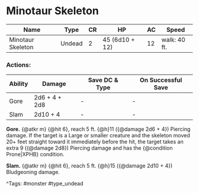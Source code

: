 # Minotaur Skeleton

| Name | Type | CR | HP | AC | Speed |
|------|------|----|----|----|-------|
| Minotaur Skeleton | Undead | 2 | 45 (6d10 + 12) | 12 | walk: 40 ft. |

### Actions:

| Ability | Damage | Save DC & Type | On Successful Save |
|---------|--------|----------------|--------------------|
| Gore | 2d6 + 4 + 2d8 | - | - |
| Slam | 2d10 + 4 | - | - |


**Gore.** {@atkr m} {@hit 6}, reach 5 ft. {@h}11 ({@damage 2d6 + 4}) Piercing damage. If the target is a Large or smaller creature and the skeleton moved 20+ feet straight toward it immediately before the hit, the target takes an extra 9 ({@damage 2d8}) Piercing damage and has the {@condition Prone|XPHB} condition.

**Slam.** {@atkr m} {@hit 6}, reach 5 ft. {@h}15 ({@damage 2d10 + 4}) Bludgeoning damage.

^Tags: #monster #type_undead